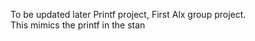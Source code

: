 To be updated later
Printf project, First Alx group project.
</br>This mimics the printf in the stan

